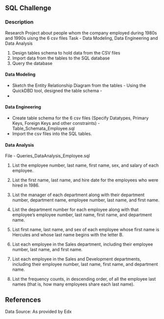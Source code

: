 
## SQL Challenge
### Description
Research Project about people whom the company employed during 1980s and 1990s uisng the 6 csv files
Task - Data Modeling, Data Engineering and Data Analysis
1. Design tables schema to hold data from the CSV files 
2. Import data from the tables to the SQL database 
3. Query the database

#### Data Modeling 
- Sketch the Entity Relationship Diagram from the tables - Using the QuickDBD tool, designed the table schema - 
- [
](https://github.com/supvadakkeveetil/sql-challenge/blob/main/EmployeeSQL/ERD_Employee.png)
#### Data Engineering
- Create table schema for the 6 csv files (Specify Datatypes, Primary Keys, Foreign Keys and other constraints) - Table_Schemata_Employee.sql
- Import the csv files into the SQL tables.

#### Data Analysis 
File - Queries_DataAnalysis_Employee.sql

1. List the employee number, last name, first name, sex, and salary of each employee.

2. List the first name, last name, and hire date for the employees who were hired in 1986.

3. List the manager of each department along with their department number, department name, employee number, last name, and first name.

4. List the department number for each employee along with that employee’s employee number, last name, first name, and department name.

5. List first name, last name, and sex of each employee whose first name is Hercules and whose last name begins with the letter B.

6. List each employee in the Sales department, including their employee number, last name, and first name.

7. List each employee in the Sales and Development departments, including their employee number, last name, first name, and department name.

8. List the frequency counts, in descending order, of all the employee last names (that is, how many employees share each last name).

## References
Data Source: As provided by Edx 
